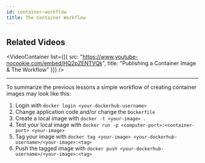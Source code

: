 ```yaml
---
id: container-workflow
title: The Container Workflow
---
```


## Related Videos
<VideoContainer
  list={[{
   src: "https://www.youtube-nocookie.com/embed/HQ2pZENTVQk",
   title: "Publishing a Container Image & The Workflow"
  }]}
/>

---
To summarize the previous lessons a simple workflow of creating container images may look like this:

1. Login with `docker login <your-dockerhub-username>`
2. Change application code and/or change the `Dockerfile`
3. Create a local image with `docker -t <your-image> .`
4. Test your local image with `docker run -p <computer-port>:<container-port> <your-image>`
5. Tag your image with `docker tag <your-image> <your-dockerhub-username>/<your-image>:<tag>`
6. Push the tagged image with `docker push <your-dockerhub-username>/<your-image>:<tag>`
